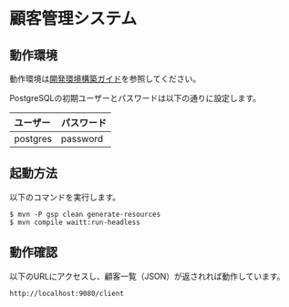 # 顧客管理システム

## 動作環境

動作環境は[開発環境構築ガイド](../../サンプルプロジェクト開発ガイド/PGUT工程/開発環境構築ガイド.md)を参照してください。

PostgreSQLの初期ユーザーとパスワードは以下の通りに設定します。

| ユーザー| パスワード |
|:------|:--------|
| postgres | password|


## 起動方法

以下のコマンドを実行します。

```
$ mvn -P gsp clean generate-resources
$ mvn compile waitt:run-headless
```

## 動作確認

以下のURLにアクセスし、顧客一覧（JSON）が返されれば動作しています。

```
http://localhost:9080/client
```